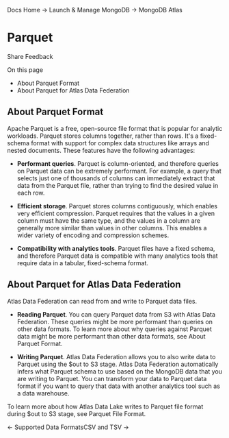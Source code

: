 Docs Home → Launch & Manage MongoDB → MongoDB Atlas

# Parquet

Share Feedback

On this page

  * About Parquet Format
  * About Parquet for Atlas Data Federation

## About Parquet Format

Apache Parquet is a free, open-source file format that is popular for analytic
workloads. Parquet stores columns together, rather than rows. It's a fixed-
schema format with support for complex data structures like arrays and nested
documents. These features have the following advantages:

  *  **Performant queries**. Parquet is column-oriented, and therefore queries on Parquet data can be extremely performant. For example, a query that selects just one of thousands of columns can immediately extract that data from the Parquet file, rather than trying to find the desired value in each row.

  *  **Efficient storage**. Parquet stores columns contiguously, which enables very efficient compression. Parquet requires that the values in a given column must have the same type, and the values in a column are generally more similar than values in other columns. This enables a wider variety of encoding and compression schemes.

  *  **Compatibility with analytics tools**. Parquet files have a fixed schema, and therefore Parquet data is compatible with many analytics tools that require data in a tabular, fixed-schema format.

## About Parquet for Atlas Data Federation

Atlas Data Federation can read from and write to Parquet data files.

  *  **Reading Parquet**. You can query Parquet data from S3 with Atlas Data Federation. These queries might be more performant than queries on other data formats. To learn more about why queries against Parquet data might be more performant than other data formats, see About Parquet Format.

  *  **Writing Parquet**. Atlas Data Federation allows you to also write data to Parquet using the $out to S3 stage. Atlas Data Federation automatically infers what Parquet schema to use based on the MongoDB data that you are writing to Parquet. You can transform your data to Parquet data format if you want to query that data with another analytics tool such as a data warehouse.

To learn more about how Atlas Data Lake writes to Parquet file format during
$out to S3 stage, see Parquet File Format.

← Supported Data FormatsCSV and TSV →

